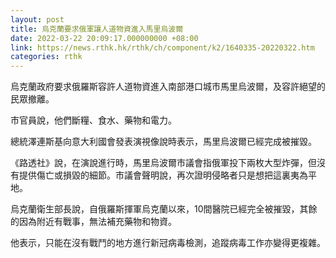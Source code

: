 ```yaml
---
layout: post
title: 烏克蘭要求俄軍讓人道物資進入馬里烏波爾
date: 2022-03-22 20:09:17.000000000 +08:00
link: https://news.rthk.hk/rthk/ch/component/k2/1640335-20220322.htm
categories: rthk
---
```


烏克蘭政府要求俄羅斯容許人道物資進入南部港口城市馬里烏波爾，及容許絕望的民眾撤離。

市官員說，他們斷糧、食水、藥物和電力。

總統澤連斯基向意大利國會發表演視像說時表示，馬里烏波爾已經完成被摧毀。

《路透社》說，在演說進行時，馬里烏波爾市議會指俄軍投下兩枚大型炸彈，但沒有提供傷亡或損毀的細節。市議會聲明說，再次證明侵略者只是想把這裏夷為平地。 

烏克蘭衛生部長說，自俄羅斯揮軍烏克蘭以來，10間醫院已經完全被摧毀，其餘的因為附近有戰事，無法補充藥物和物資。

他表示，只能在沒有戰鬥的地方進行新冠病毒檢測，追蹤病毒工作亦變得更複雜。
